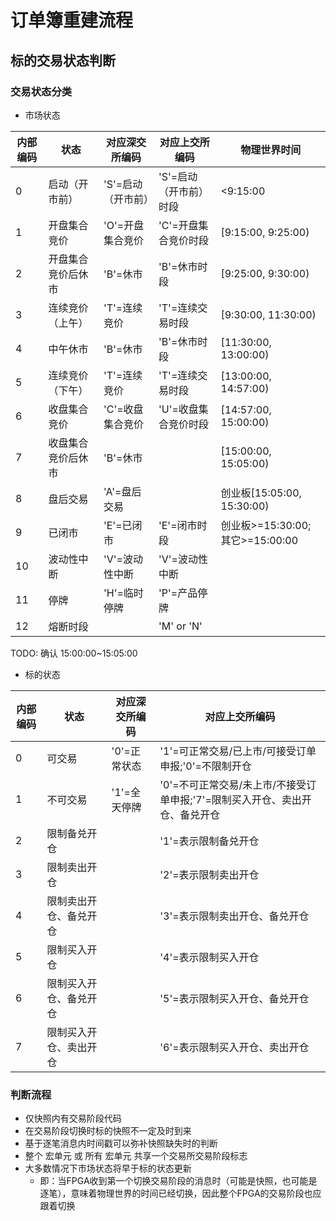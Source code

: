 # 订单簿重建流程

## 标的交易状态判断

### 交易状态分类

* 市场状态

内部编码|状态|对应深交所编码|对应上交所编码|物理世界时间
--|--|--|--|--
0|启动（开市前）|'S'=启动（开市前）|'S'=启动（开市前）时段|<9:15:00
1|开盘集合竞价|'O'=开盘集合竞价|'C'=开盘集合竞价时段|[9:15:00, 9:25:00)
2|开盘集合竞价后休市|'B'=休市|'B'=休市时段|[9:25:00, 9:30:00)
3|连续竞价（上午）|'T'=连续竞价|'T'=连续交易时段|[9:30:00, 11:30:00)
4|中午休市|'B'=休市|'B'=休市时段|[11:30:00, 13:00:00)
5|连续竞价（下午）|'T'=连续竞价|'T'=连续交易时段|[13:00:00, 14:57:00)
6|收盘集合竞价|'C'=收盘集合竞价|'U'=收盘集合竞价时段|[14:57:00, 15:00:00)
7|收盘集合竞价后休市|'B'=休市||[15:00:00, 15:05:00)
8|盘后交易|'A'=盘后交易||创业板[15:05:00, 15:30:00)
9|已闭市|'E'=已闭市|'E'=闭市时段|创业板>=15:30:00; 其它>=15:00:00
10|波动性中断|'V'=波动性中断|'V'=波动性中断
11|停牌|'H'=临时停牌|'P'=产品停牌
12|熔断时段||'M' or 'N'

TODO: 确认 15:00:00~15:05:00

* 标的状态

内部编码|状态|对应深交所编码|对应上交所编码
--|--|--|--
0|可交易|'0'=正常状态|'1'=可正常交易/已上市/可接受订单申报;'0'=不限制开仓
1|不可交易|'1'=全天停牌|'0'=不可正常交易/未上市/不接受订单申报;'7'=限制买入开仓、卖出开仓、备兑开仓
2|限制备兑开仓||'1'=表示限制备兑开仓
3|限制卖出开仓||'2'=表示限制卖出开仓
4|限制卖出开仓、备兑开仓||'3'=表示限制卖出开仓、备兑开仓
5|限制买入开仓||'4'=表示限制买入开仓
6|限制买入开仓、备兑开仓||'5'=表示限制买入开仓、备兑开仓
7|限制买入开仓、卖出开仓||'6'=表示限制买入开仓、卖出开仓

### 判断流程

* 仅快照内有交易阶段代码
* 在交易阶段切换时标的快照不一定及时到来
* 基于逐笔消息内时间戳可以弥补快照缺失时的判断
* 整个 宏单元 或 所有 宏单元 共享一个交易所交易阶段标志
* 大多数情况下市场状态将早于标的状态更新
  * 即：当FPGA收到第一个切换交易阶段的消息时（可能是快照，也可能是逐笔），意味着物理世界的时间已经切换，因此整个FPGA的交易阶段也应跟着切换
